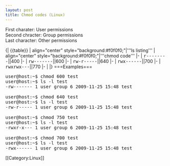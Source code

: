 ```yaml
---
layout: post 
title: Chmod codes (Linux)
---
```


First charater: User permissions<br>
Second chracter: Group permissions<br>
Last character: Other permissions<br>

{| {{table}}
| align="center" style="background:#f0f0f0;"|'''ls listing'''
| align="center" style="background:#f0f0f0;"|'''chmod code'''
|-
| <tt>r--------</tt>||400
|-
| <tt>rw-------</tt>||600
|-
| <tt>rw-r-----</tt>||640
|-
| <tt>rwx------</tt>||700
|-
| <tt>rwxrwx---</tt>||770
|-
| 
|}
===Examples===
<pre>
user@host:~$ chmod 600 test
user@host:~$ ls -l test
-rw------- 1 user group 6 2009-11-25 15:48 test

user@host:~$ chmod 640 test
user@host:~$ ls -l test
-rw-r----- 1 user group 6 2009-11-25 15:48 test

user@host:~$ chmod 750 test
user@host:~$ ls -l test
-rwxr-x--- 1 user group 6 2009-11-25 15:48 test

user@host:~$ chmod 700 test
user@host:~$ ls -l test
-rwx------ 1 user group 6 2009-11-25 15:48 test
</pre>
[[Category:Linux]]
